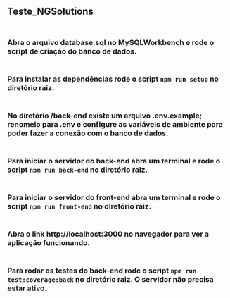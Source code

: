 ## Teste_NGSolutions<br><br>

### Abra o arquivo **database.sql** no MySQLWorkbench e rode o script de criação do banco de dados.<br><br>

### Para instalar as dependências rode o script `npm run setup` no diretório raiz.<br><br>

### No diretório /back-end existe um arquivo **.env.example**; renomeio para **.env** e configure as variáveis de ambiente para poder fazer a conexão com o banco de dados.<br><br>

### Para iniciar o servidor do back-end abra um terminal e rode o script `npm run back-end` no diretório raiz.<br><br>

### Para iniciar o servidor do front-end abra um terminal e rode o script `npm run front-end` no diretório raiz.<br><br>

### Abra o link http://localhost:3000 no navegador para ver a aplicação funcionando.<br><br>

### Para rodar os testes do back-end rode o script `npm run test:coverage:back` no diretório raiz. O servidor não precisa estar ativo.<br><br>